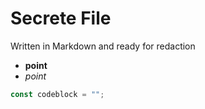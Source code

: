 # Secrete File
Written in Markdown and ready for redaction
 - **point**
 - _point_
 
```js
const codeblock = "";
```

